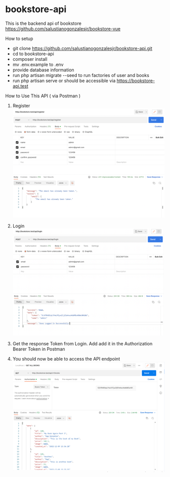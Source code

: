 # bookstore-api
This is the backend api of bookstore https://github.com/salustianogonzalesjr/bookstore-vue

How to setup
- git clone https://github.com/salustianogonzalesjr/bookstore-api.git
- cd to bookstore-api
- composer install
- mv .env.example to .env
- provide database information
- run php artisan migrate --seed to run factories of user and books
- run php artisan serve or should be accessible via https://bookstore-api.test


How to Use This API ( via Postman )

1. Register
![Register](https://github.com/salustianogonzalesjr/bookstore-api/blob/main/resources/images/Register.png)

2. Login
![Login](https://github.com/salustianogonzalesjr/bookstore-api/blob/main/resources/images/Login.png)

3. Get the response Token from Login. Add add it in the Authorization Bearer Token in Postman

4. You should now be able to access the API endpoint
![Register](https://github.com/salustianogonzalesjr/bookstore-api/blob/main/resources/images/GetAllBooks.png)

